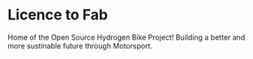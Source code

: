 # Licence to Fab

Home of the Open Source Hydrogen Bike Project! Building a better and more sustinable future through Motorsport.
